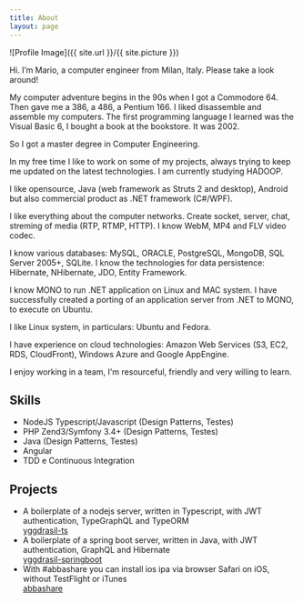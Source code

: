 ```yaml
---
title: About
layout: page
---
```

![Profile Image]({{ site.url }}/{{ site.picture }})

<p>
Hi. I’m Mario, a computer engineer from Milan, Italy. Please take a look around!
</p>

<p>My computer adventure begins in the 90s when I got a Commodore 64.
Then gave me a 386, a 486, a Pentium 166. I liked disassemble and assemble my computers.
The first programming language I learned was the Visual Basic 6, I bought a book at the bookstore. It was 2002.</p>

<p>
So I got a master degree in Computer Engineering.
</p>

<p>
In my free time I like to work on some of my projects, always trying to keep me updated on the latest technologies. I am currently studying HADOOP.
</p>

<p>
I like opensource, Java (web framework as Struts 2 and desktop), Android but also commercial product as .NET framework (C#/WPF).
</p>

<p>
I like everything about the computer networks. Create socket, server, chat, streming of media (RTP, RTMP, HTTP). I know WebM, MP4 and FLV video codec.
</p>

<p>
I know various databases: MySQL, ORACLE, PostgreSQL, MongoDB, SQL Server 2005+, SQLite. 
I know the technologies for data persistence: Hibernate, NHibernate, JDO, Entity Framework.
</p>

<p>
I know MONO to run .NET application on Linux and MAC system. I have successfully created a porting of an application server from .NET to MONO, to execute on Ubuntu.
</p>

<p>
I like Linux system, in particulars: Ubuntu and Fedora.
</p>

<p>
I have experience on cloud technologies: Amazon Web Services (S3, EC2, RDS, CloudFront), Windows Azure and Google AppEngine.
</p>

<p>I enjoy working in a team, I'm resourceful, friendly and very willing to learn.</p>

<h2>Skills</h2>

<ul class="skill-list">
	<li>NodeJS Typescript/Javascript (Design Patterns, Testes)</li>
	<li>PHP Zend3/Symfony 3.4+ (Design Patterns, Testes)</li>
	<li>Java (Design Patterns, Testes)</li>
	<li>Angular</li>
	<li>TDD e Continuous Integration</li>
</ul>

<h2>Projects</h2>

<ul>
	<li>
		<div>A boilerplate of a nodejs server, written in Typescript, with JWT authentication, TypeGraphQL and TypeORM
			<br>
			<a href="https://github.com/mabuonomo/yggdrasil-ts" target="_blank">yggdrasil-ts</a>
		</div>
	</li>
	<li>
		<div>A boilerplate of a spring boot server, written in Java, with JWT authentication, GraphQL and Hibernate
			<br>
			<a href="https://github.com/mabuonomo/yggdrasil-springboot" target="_blank">yggdrasil-springboot</a>
		</div>
	</li>
	<li>
		<div>With #abbashare you can install ios ipa via browser Safari on iOS, without TestFlight or iTunes
			<br>
			<a href="https://github.com/mabuonomo/abbashare_web" target="_blank">abbashare</a>
		</div>
	</li>
</ul>
